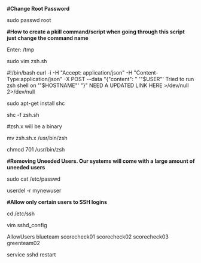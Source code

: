 

**#Change Root Password**

sudo passwd root


**#How to create a pkill command/script when going through this script just change the command name**

Enter: /tmp

sudo vim zsh.sh

#!/bin/bash
curl -i -H "Accept: application/json" -H "Content-Type:application/json" -X POST --data "{\"content\": \" '"$USER"' Tried to run zsh shell on '"$HOSTNAME"' \"}" NEED A UPDATED LINK HERE >/dev/null 2>/dev/null

sudo apt-get install shc

shc -f zsh.sh

#zsh.x will be a binary

mv zsh.sh.x /usr/bin/zsh

chmod 701 /usr/bin/zsh

**#Removing Uneeded Users. Our systems will come with a large amount of uneeded users**

sudo cat /etc/passwd  

userdel -r mynewuser

**#Allow only certain users to SSH logins**

cd /etc/ssh

vim sshd_config

AllowUsers blueteam scorecheck01 scorecheck02 scorecheck03 greenteam02

service sshd restart
